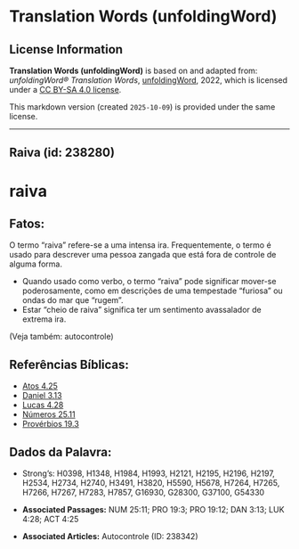 # Translation Words (unfoldingWord)

## License Information

**Translation Words (unfoldingWord)** is based on and adapted from: _unfoldingWord® Translation Words_, [unfoldingWord](https://unfoldingword.org/utw), 2022, which is licensed under a [CC BY-SA 4.0 license](https://creativecommons.org/licenses/by-sa/4.0/legalcode.en).

This markdown version (created `2025-10-09`) is provided under the same license.



--------------------------------

## Raiva (id: 238280)

raiva
=====

Fatos:
------

O termo “raiva” refere\-se a uma intensa ira. Frequentemente, o termo é usado para descrever uma pessoa zangada que está fora de controle de alguma forma.

* Quando usado como verbo, o termo “raiva” pode significar mover\-se poderosamente, como em descrições de uma tempestade “furiosa” ou ondas do mar que “rugem”.
* Estar “cheio de raiva” significa ter um sentimento avassalador de extrema ira.

(Veja também: autocontrole)

Referências Bíblicas:
---------------------

* [Atos 4\.25](https://ref.ly/Acts4:25)
* [Daniel 3\.13](https://ref.ly/Dan3:13)
* [Lucas 4\.28](https://ref.ly/Luke4:28)
* [Números 25\.11](https://ref.ly/Num25:11)
* [Provérbios 19\.3](https://ref.ly/Prov19:3)

Dados da Palavra:
-----------------

* Strong’s: H0398, H1348, H1984, H1993, H2121, H2195, H2196, H2197, H2534, H2734, H2740, H3491, H3820, H5590, H5678, H7264, H7265, H7266, H7267, H7283, H7857, G16930, G28300, G37100, G54330

* **Associated Passages:** NUM 25:11; PRO 19:3; PRO 19:12; DAN 3:13; LUK 4:28; ACT 4:25
* **Associated Articles:** Autocontrole (ID: 238342)

